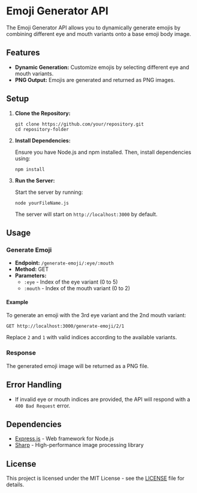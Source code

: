 # Emoji Generator API

The Emoji Generator API allows you to dynamically generate emojis by combining different eye and mouth variants onto a base emoji body image.

## Features

- **Dynamic Generation:** Customize emojis by selecting different eye and mouth variants.
- **PNG Output:** Emojis are generated and returned as PNG images.

## Setup

1. **Clone the Repository:**

   ```
   git clone https://github.com/your/repository.git
   cd repository-folder
   ```

2. **Install Dependencies:**

   Ensure you have Node.js and npm installed. Then, install dependencies using:

   ```
   npm install
   ```

3. **Run the Server:**

   Start the server by running:

   ```
   node yourFileName.js
   ```

   The server will start on `http://localhost:3000` by default.

## Usage

### Generate Emoji

- **Endpoint:** `/generate-emoji/:eye/:mouth`
- **Method:** GET
- **Parameters:**
  - `:eye` - Index of the eye variant (0 to 5)
  - `:mouth` - Index of the mouth variant (0 to 2)

#### Example

To generate an emoji with the 3rd eye variant and the 2nd mouth variant:

```
GET http://localhost:3000/generate-emoji/2/1
```

Replace `2` and `1` with valid indices according to the available variants.

### Response

The generated emoji image will be returned as a PNG file.

## Error Handling

- If invalid eye or mouth indices are provided, the API will respond with a `400 Bad Request` error.

## Dependencies

- [Express.js](https://expressjs.com/) - Web framework for Node.js
- [Sharp](https://sharp.pixelplumbing.com/) - High-performance image processing library

## License

This project is licensed under the MIT License - see the [LICENSE](LICENSE) file for details.

```

```
